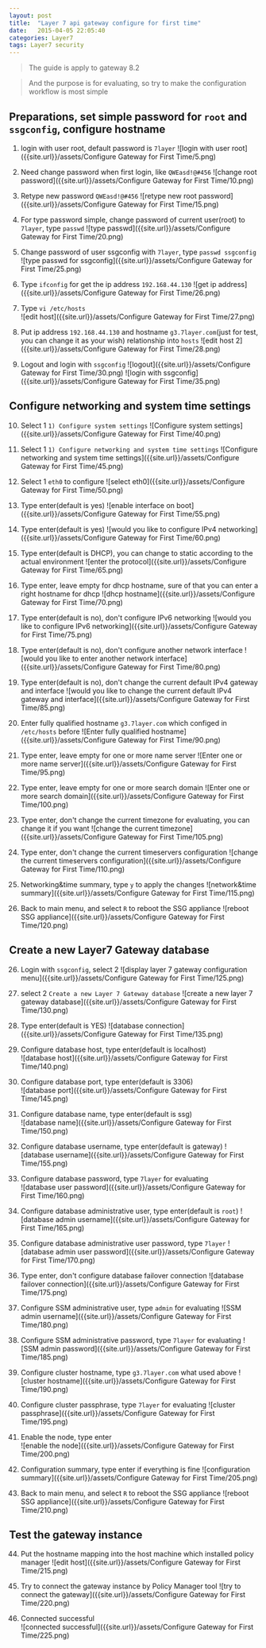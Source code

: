 ```yaml
---
layout: post
title:  "Layer 7 api gateway configure for first time"
date:   2015-04-05 22:05:40
categories: Layer7
tags: Layer7 security
---
```

>The guide is apply to gateway 8.2

>And the purpose is for evaluating, so try to make the configuration workflow is most simple

Preparations,  set simple password for `root` and `ssgconfig`, configure hostname
-----------

1. login with user root, default password is `7layer`
![login with user root]({{site.url}}/assets/Configure Gateway for First Time/5.png)

2. Need change password when first login, like `QWEasd!@#456`
![change root password]({{site.url}}/assets/Configure Gateway for First Time/10.png)

3. Retype new password `QWEasd!@#456`
![retype new root password]({{site.url}}/assets/Configure Gateway for First Time/15.png)

4. For type password simple, change password of current user(root) to `7layer`, type `passwd`
![type passwd]({{site.url}}/assets/Configure Gateway for First Time/20.png)

5. Change password of user ssgconfig with `7layer`, type `passwd ssgconfig`
![type passwd for ssgconfig]({{site.url}}/assets/Configure Gateway for First Time/25.png)

6. Type `ifconfig` for get the ip address `192.168.44.130`
![get ip address]({{site.url}}/assets/Configure Gateway for First Time/26.png)

7. Type `vi /etc/hosts`  
![edit host]({{site.url}}/assets/Configure Gateway for First Time/27.png)

8. Put ip address `192.168.44.130` and hostname `g3.7layer.com`(just for test, you can change it as your wish) relationship into `hosts`
![edit host 2]({{site.url}}/assets/Configure Gateway for First Time/28.png)

9. Logout and login with `ssgconfig`
![logout]({{site.url}}/assets/Configure Gateway for First Time/30.png)
![login with ssgconfig]({{site.url}}/assets/Configure Gateway for First Time/35.png)


Configure networking and system time settings
------------

10. Select 1 `1) Configure system settings`
![Configure system settings]({{site.url}}/assets/Configure Gateway for First Time/40.png)

11. Select 1 `1) Configure networking and system time settings`
![Configure networking and system time settings]({{site.url}}/assets/Configure Gateway for First Time/45.png)

12. Select 1 `eth0` to configure
![select eth0]({{site.url}}/assets/Configure Gateway for First Time/50.png)

13. Type enter(default is yes) 
![enable interface on boot]({{site.url}}/assets/Configure Gateway for First Time/55.png)

14. Type enter(default is yes)
![would you like to configure IPv4 networking]({{site.url}}/assets/Configure Gateway for First Time/60.png)

15. Type enter(default is DHCP), you can change to static according to the actual environment
![enter the protocol]({{site.url}}/assets/Configure Gateway for First Time/65.png)

16. Type enter, leave empty for dhcp hostname, sure of that you can enter a right hostname for dhcp
![dhcp hostname]({{site.url}}/assets/Configure Gateway for First Time/70.png)

17. Type enter(default is no), don't configure IPv6 networking
![would you like to configure IPv6 networking]({{site.url}}/assets/Configure Gateway for First Time/75.png)

18. Type enter(default is no), don't configure another network interface
![would you like to enter another network interface]({{site.url}}/assets/Configure Gateway for First Time/80.png)

19. Type enter(default is no), don't change the current default IPv4 gateway and interface
![would you like to change the current default IPv4 gateway and interface]({{site.url}}/assets/Configure Gateway for First Time/85.png)

20. Enter fully qualified hostname `g3.7layer.com` which configed in `/etc/hosts` before
![Enter fully qualified hostname]({{site.url}}/assets/Configure Gateway for First Time/90.png)

21. Type enter, leave empty for one or more name server
![Enter one or more name server]({{site.url}}/assets/Configure Gateway for First Time/95.png)

21. Type enter, leave empty for one or more search domain
![Enter one or more search domain]({{site.url}}/assets/Configure Gateway for First Time/100.png)

22. Type enter, don't change the current timezone for evaluating, you can change it if you want
![change the current timezone]({{site.url}}/assets/Configure Gateway for First Time/105.png)

23. Type enter, don't change the current timeservers configuration
![change the current timeservers configuration]({{site.url}}/assets/Configure Gateway for First Time/110.png)

24. Networking&time summary, type `y` to apply the changes
![network&time summary]({{site.url}}/assets/Configure Gateway for First Time/115.png)

25. Back to main menu, and select `R` to reboot the SSG appliance
![reboot SSG appliance]({{site.url}}/assets/Configure Gateway for First Time/120.png)

Create a new Layer7 Gateway database
--------------
26. Login with `ssgconfig`, select 2
![display layer 7 gateway configuration menu]({{site.url}}/assets/Configure Gateway for First Time/125.png)

27. select 2 `Create a new Layer 7 Gateway database`
![create a new layer 7 gateway database]({{site.url}}/assets/Configure Gateway for First Time/130.png)

28. Type enter(default is YES)
![database connection]({{site.url}}/assets/Configure Gateway for First Time/135.png)

29. Configure database host, type enter(default is localhost)  
![database host]({{site.url}}/assets/Configure Gateway for First Time/140.png)

30. Configure database port, type enter(default is 3306)  
![database port]({{site.url}}/assets/Configure Gateway for First Time/145.png)

31. Configure database name, type enter(default is ssg)  
![database name]({{site.url}}/assets/Configure Gateway for First Time/150.png)

32. Configure database username, type enter(default is gateway)
![database username]({{site.url}}/assets/Configure Gateway for First Time/155.png)

33. Configure database password, type `7layer` for evaluating  
![database user password]({{site.url}}/assets/Configure Gateway for First Time/160.png)

34. Configure database administrative user, type enter(default is `root`)
![database admin username]({{site.url}}/assets/Configure Gateway for First Time/165.png)

35. Configure database administrative user password, type `7layer`
![database admin user password]({{site.url}}/assets/Configure Gateway for First Time/170.png)

36. Type enter, don't configure database failover connection
![database failover connection]({{site.url}}/assets/Configure Gateway for First Time/175.png)

37. Configure SSM administrative user, type `admin` for evaluating
![SSM admin username]({{site.url}}/assets/Configure Gateway for First Time/180.png)

38. Configure SSM administrative password, type `7layer` for evaluating
![SSM admin password]({{site.url}}/assets/Configure Gateway for First Time/185.png)

39. Configure cluster hostname, type `g3.7layer.com` what used above
![cluster hostname]({{site.url}}/assets/Configure Gateway for First Time/190.png)

40. Configure cluster passphrase, type `7layer` for evaluating
![cluster passphrase]({{site.url}}/assets/Configure Gateway for First Time/195.png)

41. Enable the node, type enter  
![enable the node]({{site.url}}/assets/Configure Gateway for First Time/200.png)

42. Configuration summary, type enter if everything is fine
![configuration summary]({{site.url}}/assets/Configure Gateway for First Time/205.png)

43. Back to main menu, and select `R` to reboot the SSG appliance
![reboot SSG appliance]({{site.url}}/assets/Configure Gateway for First Time/210.png)


Test the gateway instance
--------------
44. Put the hostname mapping into the host machine which installed policy manager
![edit host]({{site.url}}/assets/Configure Gateway for First Time/215.png)

45. Try to connect the gateway instance by Policy Manager tool 
![try to connect the gateway]({{site.url}}/assets/Configure Gateway for First Time/220.png)

46. Connected successful  
![connected successful]({{site.url}}/assets/Configure Gateway for First Time/225.png)

